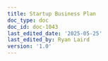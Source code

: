 ```yaml
---
title: Startup Business Plan
doc_type: doc
doc_id: doc-1043
last_edited_date: '2025-05-25'
last_edited_by: Ryan Laird
version: '1.0'
---
```



